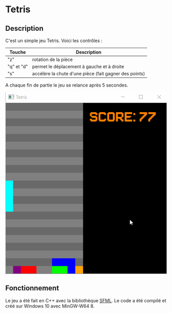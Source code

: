 # Tetris
## Description

C'est un simple jeu Tetris.
Voici les contrôles :

| Touche | Description |
|--------|-------------|
| "z" | rotation de la pièce |
| "q" et "d" | permet le déplacement à gauche et à droite |
| "s" | accélère la chute d'une pièce (fait gagner des points) |

A chaque fin de partie le jeu se relance après 5 secondes.

![](doc/demo.gif)

## Fonctionnement

Le jeu a été fait en C++ avec la bibliothèque [SFML](https://www.sfml-dev.org/).
Le code a été compilé et créé sur Windows 10 avec MinGW-W64 8.
